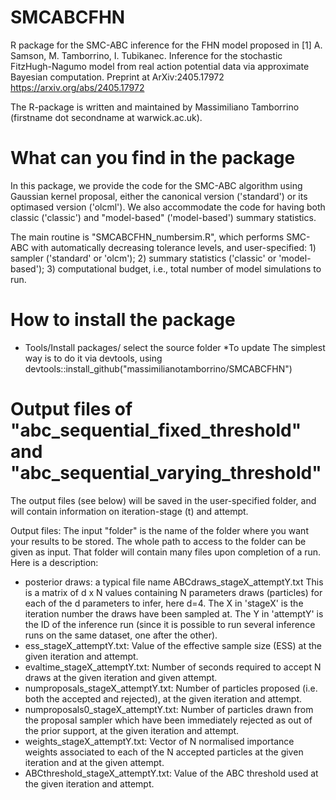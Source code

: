 # SMCABCFHN
R package for the SMC-ABC inference for the FHN model proposed in
[1] A. Samson, M. Tamborrino, I. Tubikanec. Inference for the stochastic FitzHugh-Nagumo model from real action potential data via approximate Bayesian computation. Preprint at ArXiv:2405.17972 https://arxiv.org/abs/2405.17972

The R-package is written and maintained by Massimiliano Tamborrino (firstname dot secondname at warwick.ac.uk).

# What can you find in the package
In this package, we provide the code for the SMC-ABC algorithm using Gaussian kernel proposal, either the canonical version ('standard') or its optimased version ('olcml'). We also accommodate the code for having both classic ('classic') and "model-based" ('model-based') summary statistics.

The main routine is "SMCABCFHN_numbersim.R", which performs SMC-ABC with automatically decreasing tolerance levels, and user-specified: 1) sampler ('standard' or 'olcm'); 2) summary statistics ('classic' or 'model-based'); 3) computational budget, i.e., total number of model simulations to run. 

# How to install the package
* Tools/Install packages/ select the source folder
*To update The simplest way is to do it via devtools, using devtools::install_github("massimilianotamborrino/SMCABCFHN")

# Output files of "abc_sequential_fixed_threshold" and "abc_sequential_varying_threshold"
The output files (see below) will be saved in the user-specified folder, and will contain information on iteration-stage (t) and attempt. 

Output files: The input "folder" is the name of the folder where you want your results to be stored. The whole path to access to the folder can be given as input. That folder will contain many files upon completion of a run. Here is a description:

- posterior draws: a typical file name ABCdraws_stageX_attemptY.txt This is a matrix of d x N values containing N parameters draws (particles) for each of the d parameters to infer, here d=4. The X in 'stageX' is the iteration number the draws have been sampled at. The Y in 'attemptY' is the ID of the inference run (since it is possible to run several inference runs on the same dataset, one after the other). 
- ess_stageX_attemptY.txt: Value of the effective sample size (ESS) at the given iteration and attempt.
- evaltime_stageX_attemptY.txt: Number of seconds required to accept N draws at the given iteration and given attempt.
- numproposals_stageX_attemptY.txt: Number of particles proposed (i.e. both the accepted and rejected), at the given iteration and attempt.
- numproposals0_stageX_attemptY.txt: Number of particles drawn from the proposal sampler which have been immediately rejected as out of the prior support, at the given iteration and attempt.
- weights_stageX_attemptY.txt: Vector of N normalised importance weights associated to each of the N accepted particles at the given iteration and at the given attempt.
- ABCthreshold_stageX_attemptY.txt: Value of the ABC threshold used at the given iteration and attempt.

